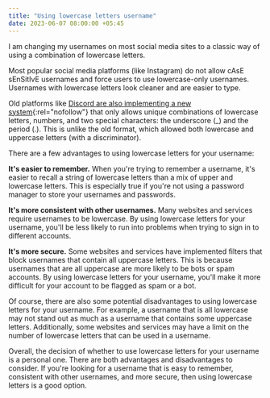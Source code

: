 ```yaml
---
title: "Using lowercase letters username"
date: 2023-06-07 08:00:00 +05:45
---
```


I am changing my usernames on most social media sites to a classic way of using a combination of lowercase letters.

Most popular social media platforms (like Instagram) do not allow cAsE sEnSitIvE usernames and force users to use lowercase-only usernames. Usernames with lowercase letters look cleaner and are easier to type.

Old platforms like [Discord are also implementing a new system](https://discord.com/blog/usernames){:rel="nofollow"} that only allows unique combinations of lowercase letters, numbers, and two special characters: the underscore (\_) and the period (.). This is unlike the old format, which allowed both lowercase and uppercase letters (with a discriminator).

There are a few advantages to using lowercase letters for your username:

**It's easier to remember.** When you're trying to remember a username, it's easier to recall a string of lowercase letters than a mix of upper and lowercase letters. This is especially true if you're not using a password manager to store your usernames and passwords.

**It's more consistent with other usernames.** Many websites and services require usernames to be lowercase. By using lowercase letters for your username, you'll be less likely to run into problems when trying to sign in to different accounts.

**It's more secure.** Some websites and services have implemented filters that block usernames that contain all uppercase letters. This is because usernames that are all uppercase are more likely to be bots or spam accounts. By using lowercase letters for your username, you'll make it more difficult for your account to be flagged as spam or a bot.

Of course, there are also some potential disadvantages to using lowercase letters for your username. For example, a username that is all lowercase may not stand out as much as a username that contains some uppercase letters. Additionally, some websites and services may have a limit on the number of lowercase letters that can be used in a username.

Overall, the decision of whether to use lowercase letters for your username is a personal one. There are both advantages and disadvantages to consider. If you're looking for a username that is easy to remember, consistent with other usernames, and more secure, then using lowercase letters is a good option.
